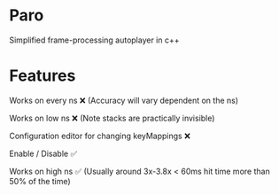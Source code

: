 # Paro
Simplified frame-processing autoplayer in c++

# Features
Works on every ns ❌ (Accuracy will vary dependent on the ns)

Works on low ns ❌ (Note stacks are practically invisible)

Configuration editor for changing keyMappings ❌

Enable / Disable ✅

Works on high ns ✅ (Usually around 3x-3.8x < 60ms hit time more than 50% of the time)
